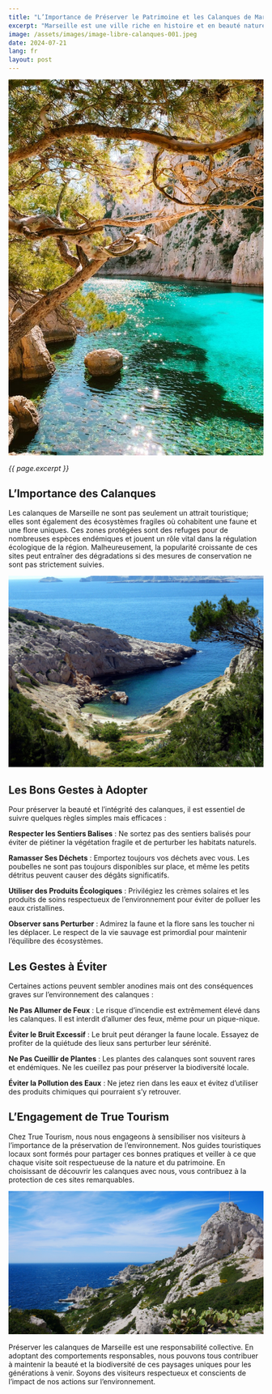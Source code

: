 ```yaml
---
title: "L’Importance de Préserver le Patrimoine et les Calanques de Marseille"
excerpt: "Marseille est une ville riche en histoire et en beauté naturelle, et parmi ses trésors les plus précieux se trouvent les calanques. Ces formations rocheuses spectaculaires, s’étendant le long de la côte méditerranéenne, et nous offrent des paysages époustouflants. Les calanques abritent une biodiversité exceptionnelle, et préserver ce patrimoine naturel est crucial pour les générations futures, et cela commence par adopter des comportements respectueux de l’environnement."
image: /assets/images/image-libre-calanques-001.jpeg
date: 2024-07-21 
lang: fr
layout: post
---
```


![L’Importance de Préserver le Patrimoine et les Calanques de Marseille](/assets/images/image-libre-calanques-001.jpeg)


_{{ page.excerpt }}_

## L’Importance des Calanques
Les calanques de Marseille ne sont pas seulement un attrait touristique; elles sont également des écosystèmes fragiles où cohabitent une faune et une flore uniques. Ces zones protégées sont des refuges pour de nombreuses espèces endémiques et jouent un rôle vital dans la régulation écologique de la région. Malheureusement, la popularité croissante de ces sites peut entraîner des dégradations si des mesures de conservation ne sont pas strictement suivies. 

![Calanques](/assets/images/image-libre-calanques-002.jpeg)

## **Les Bons Gestes à Adopter**
Pour préserver la beauté et l’intégrité des calanques, il est essentiel de suivre quelques règles simples mais efficaces :

**Respecter les Sentiers Balises** : Ne sortez pas des sentiers balisés pour éviter de piétiner la végétation fragile et de perturber les habitats naturels.

**Ramasser Ses Déchets** : Emportez toujours vos déchets avec vous. Les poubelles ne sont pas toujours disponibles sur place, et même les petits détritus peuvent causer des dégâts significatifs.

**Utiliser des Produits Écologiques** : Privilégiez les crèmes solaires et les produits de soins respectueux de l’environnement pour éviter de polluer les eaux cristallines.

**Observer sans Perturber** : Admirez la faune et la flore sans les toucher ni les déplacer. Le respect de la vie sauvage est primordial pour maintenir l’équilibre des écosystèmes.

## **Les Gestes à Éviter**
Certaines actions peuvent sembler anodines mais ont des conséquences graves sur l’environnement des calanques :

**Ne Pas Allumer de Feux** : Le risque d’incendie est extrêmement élevé dans les calanques. Il est interdit d’allumer des feux, même pour un pique-nique.

**Éviter le Bruit Excessif** : Le bruit peut déranger la faune locale. Essayez de profiter de la quiétude des lieux sans perturber leur sérénité.

**Ne Pas Cueillir de Plantes** : Les plantes des calanques sont souvent rares et endémiques. Ne les cueillez pas pour préserver la biodiversité locale.

**Éviter la Pollution des Eaux** : Ne jetez rien dans les eaux et évitez d’utiliser des produits chimiques qui pourraient s’y retrouver.

## L’Engagement de True Tourism

Chez True Tourism, nous nous engageons à sensibiliser nos visiteurs à l’importance de la préservation de l’environnement. Nos guides touristiques locaux sont formés pour partager ces bonnes pratiques et veiller à ce que chaque visite soit respectueuse de la nature et du patrimoine. En choisissant de découvrir les calanques avec nous, vous contribuez à la protection de ces sites remarquables.

![Calanques](/assets/images/image-libre-calanques-003.jpeg)

Préserver les calanques de Marseille est une responsabilité collective. En adoptant des comportements responsables, nous pouvons tous contribuer à maintenir la beauté et la biodiversité de ces paysages uniques pour les générations à venir. Soyons des visiteurs respectueux et conscients de l’impact de nos actions sur l’environnement.

